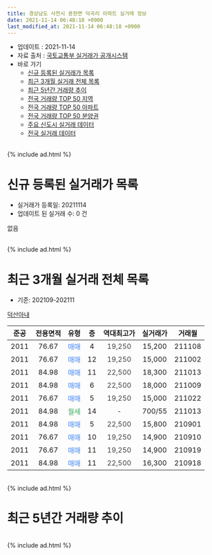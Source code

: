 ```yaml
---
title: 경상남도 사천시 용현면 덕곡리 아파트 실거래 정보
date: 2021-11-14 06:48:18 +0900
last_modified_at: 2021-11-14 06:48:18 +0900
---
```


* 업데이트 : 2021-11-14
* 자료 출처 : [국토교통부 실거래가 공개시스템](http://rt.molit.go.kr)
* 바로 가기
    * [신규 등록된 실거래가 목록](#신규-등록된-실거래가-목록)
    * [최근 3개월 실거래 전체 목록](#최근-3개월-실거래-전체-목록)
    * [최근 5년간 거래량 추이](#최근-5년간-거래량-추이)
    * [전국 거래량 TOP 50 지역](https://inasie.github.io/apt-trade-info/최근-3개월-전국에서-가장-거래가-많이-발생한-지역)
    * [전국 거래량 TOP 50 아파트](https://inasie.github.io/apt-trade-info/최근-3개월-전국에서-가장-거래가-많이-발생한-아파트)
    * [전국 거래량 TOP 50 분양권](https://inasie.github.io/apt-trade-info/최근-3개월-전국에서-가장-거래가-많이-발생한-분양권)
    * [주요 신도시 실거래 데이터](https://inasie.github.io/apt-trade-info/주요-신도시)
    * [전국 실거래 데이터](https://inasie.github.io/apt-trade-info/전국)
<br>
{% include ad.html %}
<br>

# 신규 등록된 실거래가 목록
* 실거래가 등록일: 20211114
* 업데이트 된 실거래 수: 0 건

없음

<br>
{% include ad.html %}
<br>

# 최근 3개월 실거래 전체 목록
* 기준: 202109-202111


[덕산아내](https://search.naver.com/search.naver?query=%EA%B2%BD%EC%83%81%EB%82%A8%EB%8F%84+%EC%82%AC%EC%B2%9C%EC%8B%9C+%EC%9A%A9%ED%98%84%EB%A9%B4+%EB%8D%95%EA%B3%A1%EB%A6%AC+%EB%8D%95%EC%82%B0%EC%95%84%EB%82%B4)

|준공|전용면적|유형|층|역대최고가|실거래가|거래월|
|:---:|:---:|:---:|:---:|:---:|:---:|:---:|
|2011|76.67|<span style="color:#4285f3">매매</span>|4|<span style="color:#444444">19,250</span>|15,200|211108|
|2011|76.67|<span style="color:#4285f3">매매</span>|12|<span style="color:#444444">19,250</span>|15,000|211002|
|2011|84.98|<span style="color:#4285f3">매매</span>|11|<span style="color:#444444">22,500</span>|18,300|211013|
|2011|84.98|<span style="color:#4285f3">매매</span>|6|<span style="color:#444444">22,500</span>|18,000|211009|
|2011|76.67|<span style="color:#4285f3">매매</span>|5|<span style="color:#444444">19,250</span>|15,000|211022|
|2011|84.98|<span style="color:#34a853">월세</span>|14|<span style="color:#444444">-</span>|700/55|211013|
|2011|84.98|<span style="color:#4285f3">매매</span>|5|<span style="color:#444444">22,500</span>|15,800|210901|
|2011|76.67|<span style="color:#4285f3">매매</span>|10|<span style="color:#444444">19,250</span>|14,900|210910|
|2011|76.67|<span style="color:#4285f3">매매</span>|11|<span style="color:#444444">19,250</span>|14,900|210919|
|2011|84.98|<span style="color:#4285f3">매매</span>|11|<span style="color:#444444">22,500</span>|16,300|210918|


<br>
{% include ad.html %}
<br>

# 최근 5년간 거래량 추이


<div style="width:100%;">
    <canvas id="deal_progress" height="200"></canvas>
</div>

<script>
new Chart(document.getElementById("deal_progress"), {
    type: 'line',
    data: {
        labels: ['201611','201612','201701','201702','201703','201704','201705','201706','201707','201708','201709','201710','201711','201712','201801','201802','201803','201804','201805','201806','201807','201808','201809','201810','201811','201812','201901','201902','201903','201904','201905','201906','201907','201908','201909','201910','201911','201912','202001','202002','202003','202004','202005','202006','202007','202008','202009','202010','202011','202012','202101','202102','202103','202104','202105','202106','202107','202108','202109','202110','202111'],
        datasets: [{
            label: '매매',
            pointRadius: 1,
            data: [0, 0, 4, 5, 5, 1, 3, 1, 1, 1, 2, 1, 1, 1, 2, 2, 1, 0, 0, 1, 3, 3, 1, 1, 0, 0, 0, 1, 1, 2, 2, 1, 1, 1, 1, 1, 2, 0, 1, 3, 1, 2, 1, 2, 1, 0, 1, 3, 2, 4, 2, 3, 3, 6, 0, 2, 3, 4, 4, 4, 1],
            borderColor: "rgba(255, 201, 14, 1)",
            backgroundColor: "rgba(255, 201, 14, 0.5)",
            fill: false,
            lineTension: 0
        },{
            label: '전월세',
            pointRadius: 1,
            data: [0, 0, 1, 6, 5, 6, 3, 6, 2, 3, 0, 3, 1, 0, 2, 0, 1, 0, 3, 1, 0, 0, 0, 1, 0, 1, 1, 0, 2, 3, 1, 0, 2, 0, 2, 0, 1, 1, 3, 4, 1, 4, 0, 1, 3, 4, 1, 2, 1, 2, 0, 3, 1, 0, 0, 4, 3, 1, 0, 1, 0],
            borderColor: "rgba(0, 141, 185, 1)",
            backgroundColor: "rgba(0, 141, 185, 0.5)",
            fill: false,
            lineTension: 0
        }
        ]
    },
    options: {
        responsive: true,
        title: {
            display: false
        },
        tooltips: {
            mode: 'index',
            intersect: false
        },
        hover: {
            mode: 'nearest',
            intersect: true
        },
        scales: {
            xAxes: [{
                display: true,
                scaleLabel: {
                    display: true,
                    labelString: '년/월'
                }
            }],
            yAxes: [{
                display: true,
                ticks: {
                    suggestedMin: 0,
                },
                scaleLabel: {
                    display: true,
                    labelString: '실거래 수'
                }
            }]
        }
    }
});

</script>


<br>
{% include ad.html %}
<br>

